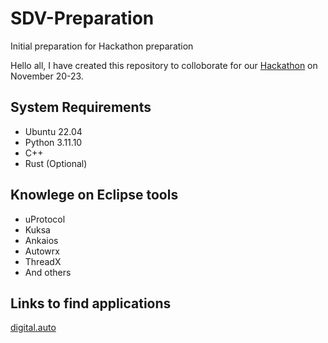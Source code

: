 # SDV-Preparation
Initial preparation for Hackathon preparation

Hello all, I have created this repository to colloborate for our [Hackathon](https://www.eclipse-foundation.events/event/EclipseSDVHackathon/summary) on November 20-23.

## System Requirements
- Ubuntu 22.04
- Python 3.11.10
- C++
- Rust (Optional)

## Knowlege on Eclipse tools
- uProtocol
- Kuksa
- Ankaios
- Autowrx
- ThreadX
- And others

## Links to find applications
[digital.auto](https://www.digital.auto/use-cases)


